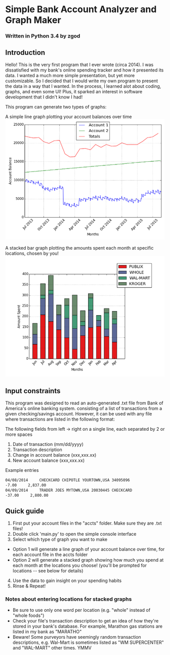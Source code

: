 # Simple Bank Account Analyzer and Graph Maker
### Written in Python 3.4 by zgod

## Introduction

Hello! This is the very first program that I ever wrote (circa 2014).  I was dissatisfied with my bank's online spending tracker and how it presented its data. I wanted a much more simple presentation, but yet more customizable.  So I decided that I would write my own program to present the data in a way that I wanted.  In the process, I learned alot about coding, graphs, and even some UI! Plus, it sparked an interest in software development that I didn't know I had!

This program can generate two types of graphs:

A simple line graph plotting your account balances over time
![](https://github.com/zgod37/bank_acct_analyzer/blob/master/graphs/line_example.png)

A stacked bar graph plotting the amounts spent each month at specific locations, chosen by you!
![](https://github.com/zgod37/bank_acct_analyzer/blob/master/graphs/stacked_example.png)

## Input constraints

This program was designed to read an auto-generated .txt file from Bank of America's online banking system. consisting of a list of transactions from a given checking/savings account. However, it can be used with any file where transactions are listed in the following format:

The following fields from left -> right on a single line, each separated by 2 or more spaces

1. Date of transaction (mm/dd/yyyy)
2. Transaction description
3. Change in account balance (xxx,xxx.xx)
4. New account balance (xxx,xxx.xx)

Example entries

```
04/08/2014     CHECKCARD CHIPOTLE YOURTOWN,USA 34095096              -7.00     2,837.00
04/09/2014     TRADER JOES MYTOWN,USA 20030445 CHECKCARD            -37.00     2,800.00
```

## Quick guide

1. First put your account files in the "accts" folder. Make sure they are .txt files!
2. Double click 'main.py' to open the simple console interface
3. Select which type of graph you want to make
  * Option 1 will generate a line graph of your account balance over time, for each account file in the accts folder
  * Option 2 will generate a stacked graph showing how much you spend at each month at the locations you choose! (you'll be prompted for locations -- see below for details)
4. Use the data to gain insight on your spending habits
5. Rinse & Repeat!

### Notes about entering locations for stacked graphs

* Be sure to use only one word per location (e.g. "whole" instead of "whole foods")
* Check your file's transaction description to get an idea of how they're stored in your bank's database. For example, Marathon gas stations are listed in my bank as "MARATHO"
* Beware! Some purveyors have seemingly random transaction descriptions, e.g. Wal-Mart is sometimes listed as "WM SUPERCENTER" and "WAL-MART" other times. YMMV

